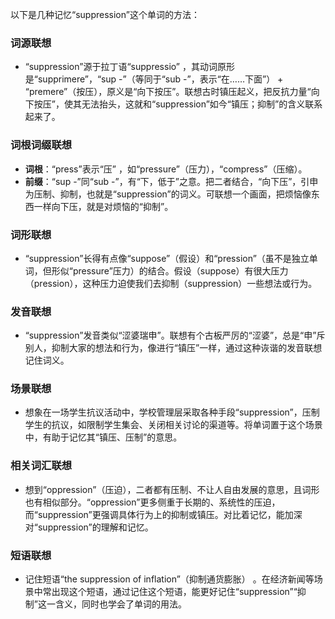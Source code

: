 以下是几种记忆“suppression”这个单词的方法：

### 词源联想
 - “suppression”源于拉丁语“suppressio” ，其动词原形是“supprimere”，“sup -”（等同于“sub -”，表示“在……下面”） + “premere”（按压），原义是“向下按压”。联想古时镇压起义，把反抗力量“向下按压”，使其无法抬头，这就和“suppression”如今“镇压；抑制”的含义联系起来了。

### 词根词缀联想
 - **词根**：“press”表示“压” ，如“pressure”（压力），“compress”（压缩）。
 - **前缀**：“sup -”同“sub -”，有“下，低于”之意。把二者结合，“向下压”，引申为压制、抑制，也就是“suppression”的词义。可联想一个画面，把烦恼像东西一样向下压，就是对烦恼的“抑制”。

### 词形联想
 - “suppression”长得有点像“suppose”（假设）和“pression”（虽不是独立单词，但形似“pressure”压力）的结合。假设（suppose）有很大压力（pression），这种压力迫使我们去抑制（suppression）一些想法或行为。

### 发音联想
 - “suppression”发音类似“涩婆瑞申”。联想有个古板严厉的“涩婆”，总是“申”斥别人，抑制大家的想法和行为，像进行“镇压”一样，通过这种诙谐的发音联想记住词义。

### 场景联想
 - 想象在一场学生抗议活动中，学校管理层采取各种手段“suppression”，压制学生的抗议，如限制学生集会、关闭相关讨论的渠道等。将单词置于这个场景中，有助于记忆其“镇压、压制”的意思。

### 相关词汇联想
 - 想到“oppression”（压迫），二者都有压制、不让人自由发展的意思，且词形也有相似部分。“oppression”更多侧重于长期的、系统性的压迫，而“suppression”更强调具体行为上的抑制或镇压。对比着记忆，能加深对“suppression”的理解和记忆。

### 短语联想
 - 记住短语“the suppression of inflation”（抑制通货膨胀） 。在经济新闻等场景中常出现这个短语，通过记住这个短语，能更好记住“suppression”“抑制”这一含义，同时也学会了单词的用法。 